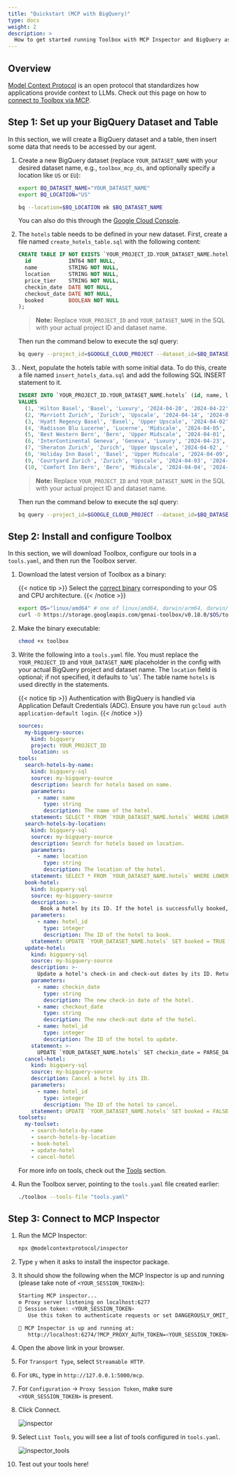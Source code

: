 ```yaml
---
title: "Quickstart (MCP with BigQuery)"
type: docs
weight: 2
description: >
  How to get started running Toolbox with MCP Inspector and BigQuery as the source.
---
```


## Overview

[Model Context Protocol](https://modelcontextprotocol.io) is an open protocol
that standardizes how applications provide context to LLMs. Check out this page
on how to [connect to Toolbox via MCP](../../../how-to/connect_via_mcp.md).

## Step 1: Set up your BigQuery Dataset and Table

In this section, we will create a BigQuery dataset and a table, then insert some
data that needs to be accessed by our agent.

1. Create a new BigQuery dataset (replace `YOUR_DATASET_NAME` with your desired
   dataset name, e.g., `toolbox_mcp_ds`, and optionally specify a location like
   `US` or `EU`):

    ```bash
    export BQ_DATASET_NAME="YOUR_DATASET_NAME"
    export BQ_LOCATION="US"

    bq --location=$BQ_LOCATION mk $BQ_DATASET_NAME
    ```

    You can also do this through the [Google Cloud
    Console](https://console.cloud.google.com/bigquery).

1. The `hotels` table needs to be defined in your new dataset. First, create a
   file named `create_hotels_table.sql` with the following content:

    ```sql
    CREATE TABLE IF NOT EXISTS `YOUR_PROJECT_ID.YOUR_DATASET_NAME.hotels` (
      id            INT64 NOT NULL,
      name          STRING NOT NULL,
      location      STRING NOT NULL,
      price_tier    STRING NOT NULL,
      checkin_date  DATE NOT NULL,
      checkout_date DATE NOT NULL,
      booked        BOOLEAN NOT NULL
    );
    ```

    > **Note:** Replace `YOUR_PROJECT_ID` and `YOUR_DATASET_NAME` in the SQL
    > with your actual project ID and dataset name.

    Then run the command below to execute the sql query:

    ```bash
    bq query --project_id=$GOOGLE_CLOUD_PROJECT --dataset_id=$BQ_DATASET_NAME --use_legacy_sql=false < create_hotels_table.sql
    ```

1. .  Next, populate the hotels table with some initial data. To do this, create
   a file named `insert_hotels_data.sql` and add the following SQL INSERT
   statement to it.

    ```sql
    INSERT INTO `YOUR_PROJECT_ID.YOUR_DATASET_NAME.hotels` (id, name, location, price_tier, checkin_date, checkout_date, booked)
    VALUES
      (1, 'Hilton Basel', 'Basel', 'Luxury', '2024-04-20', '2024-04-22', FALSE),
      (2, 'Marriott Zurich', 'Zurich', 'Upscale', '2024-04-14', '2024-04-21', FALSE),
      (3, 'Hyatt Regency Basel', 'Basel', 'Upper Upscale', '2024-04-02', '2024-04-20', FALSE),
      (4, 'Radisson Blu Lucerne', 'Lucerne', 'Midscale', '2024-04-05', '2024-04-24', FALSE),
      (5, 'Best Western Bern', 'Bern', 'Upper Midscale', '2024-04-01', '2024-04-23', FALSE),
      (6, 'InterContinental Geneva', 'Geneva', 'Luxury', '2024-04-23', '2024-04-28', FALSE),
      (7, 'Sheraton Zurich', 'Zurich', 'Upper Upscale', '2024-04-02', '2024-04-27', FALSE),
      (8, 'Holiday Inn Basel', 'Basel', 'Upper Midscale', '2024-04-09', '2024-04-24', FALSE),
      (9, 'Courtyard Zurich', 'Zurich', 'Upscale', '2024-04-03', '2024-04-13', FALSE),
      (10, 'Comfort Inn Bern', 'Bern', 'Midscale', '2024-04-04', '2024-04-16', FALSE);
    ```

    > **Note:** Replace `YOUR_PROJECT_ID` and `YOUR_DATASET_NAME` in the SQL
    > with your actual project ID and dataset name.

    Then run the command below to execute the sql query:

    ```bash
    bq query --project_id=$GOOGLE_CLOUD_PROJECT --dataset_id=$BQ_DATASET_NAME --use_legacy_sql=false < insert_hotels_data.sql
    ```

## Step 2: Install and configure Toolbox

In this section, we will download Toolbox, configure our tools in a
`tools.yaml`, and then run the Toolbox server.

1. Download the latest version of Toolbox as a binary:

    {{< notice tip >}}
   Select the
   [correct binary](https://github.com/googleapis/genai-toolbox/releases)
   corresponding to your OS and CPU architecture.
    {{< /notice >}}
    <!-- {x-release-please-start-version} -->
    ```bash
    export OS="linux/amd64" # one of linux/amd64, darwin/arm64, darwin/amd64, or windows/amd64
    curl -O https://storage.googleapis.com/genai-toolbox/v0.18.0/$OS/toolbox
    ```
    <!-- {x-release-please-end} -->

1. Make the binary executable:

    ```bash
    chmod +x toolbox
    ```

1. Write the following into a `tools.yaml` file. You must replace the
   `YOUR_PROJECT_ID` and `YOUR_DATASET_NAME` placeholder in the config with your
   actual BigQuery project and dataset name. The `location` field is optional;
   if not specified, it defaults to 'us'. The table name `hotels` is used
   directly in the statements.

    {{< notice tip >}}
  Authentication with BigQuery is handled via Application Default Credentials
  (ADC). Ensure you have run `gcloud auth application-default login`.
    {{< /notice >}}

    ```yaml
    sources:
      my-bigquery-source:
        kind: bigquery
        project: YOUR_PROJECT_ID
        location: us
    tools:
      search-hotels-by-name:
        kind: bigquery-sql
        source: my-bigquery-source
        description: Search for hotels based on name.
        parameters:
          - name: name
            type: string
            description: The name of the hotel.
        statement: SELECT * FROM `YOUR_DATASET_NAME.hotels` WHERE LOWER(name) LIKE LOWER(CONCAT('%', @name, '%'));
      search-hotels-by-location:
        kind: bigquery-sql
        source: my-bigquery-source
        description: Search for hotels based on location.
        parameters:
          - name: location
            type: string
            description: The location of the hotel.
        statement: SELECT * FROM `YOUR_DATASET_NAME.hotels` WHERE LOWER(location) LIKE LOWER(CONCAT('%', @location, '%'));
      book-hotel:
        kind: bigquery-sql
        source: my-bigquery-source
        description: >-
           Book a hotel by its ID. If the hotel is successfully booked, returns a NULL, raises an error if not.
        parameters:
          - name: hotel_id
            type: integer
            description: The ID of the hotel to book.
        statement: UPDATE `YOUR_DATASET_NAME.hotels` SET booked = TRUE WHERE id = @hotel_id;
      update-hotel:
        kind: bigquery-sql
        source: my-bigquery-source
        description: >-
          Update a hotel's check-in and check-out dates by its ID. Returns a message indicating whether the hotel was successfully updated or not.
        parameters:
          - name: checkin_date
            type: string
            description: The new check-in date of the hotel.
          - name: checkout_date
            type: string
            description: The new check-out date of the hotel.
          - name: hotel_id
            type: integer
            description: The ID of the hotel to update.
        statement: >-
          UPDATE `YOUR_DATASET_NAME.hotels` SET checkin_date = PARSE_DATE('%Y-%m-%d', @checkin_date), checkout_date = PARSE_DATE('%Y-%m-%d', @checkout_date) WHERE id = @hotel_id;
      cancel-hotel:
        kind: bigquery-sql
        source: my-bigquery-source
        description: Cancel a hotel by its ID.
        parameters:
          - name: hotel_id
            type: integer
            description: The ID of the hotel to cancel.
        statement: UPDATE `YOUR_DATASET_NAME.hotels` SET booked = FALSE WHERE id = @hotel_id;
    toolsets:
      my-toolset:
        - search-hotels-by-name
        - search-hotels-by-location
        - book-hotel
        - update-hotel
        - cancel-hotel
    ```

    For more info on tools, check out the
    [Tools](../../../resources/tools/) section.

1. Run the Toolbox server, pointing to the `tools.yaml` file created earlier:

    ```bash
    ./toolbox --tools-file "tools.yaml"
    ```

## Step 3: Connect to MCP Inspector

1. Run the MCP Inspector:

    ```bash
    npx @modelcontextprotocol/inspector
    ```

1. Type `y` when it asks to install the inspector package.

1. It should show the following when the MCP Inspector is up and running (please
   take note of `<YOUR_SESSION_TOKEN>`):

    ```bash
    Starting MCP inspector...
    ⚙️ Proxy server listening on localhost:6277
    🔑 Session token: <YOUR_SESSION_TOKEN>
       Use this token to authenticate requests or set DANGEROUSLY_OMIT_AUTH=true to disable auth

    🚀 MCP Inspector is up and running at:
       http://localhost:6274/?MCP_PROXY_AUTH_TOKEN=<YOUR_SESSION_TOKEN>
    ```

1. Open the above link in your browser.

1. For `Transport Type`, select `Streamable HTTP`.

1. For `URL`, type in `http://127.0.0.1:5000/mcp`.

1. For `Configuration` -> `Proxy Session Token`, make sure
   `<YOUR_SESSION_TOKEN>` is present.

1. Click Connect.

    ![inspector](./inspector.png)

1. Select `List Tools`, you will see a list of tools configured in `tools.yaml`.

    ![inspector_tools](./inspector_tools.png)

1. Test out your tools here!
